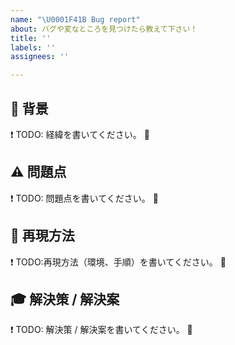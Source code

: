 ```yaml
---
name: "\U0001F41B Bug report"
about: バグや変なところを見つけたら教えて下さい！
title: ''
labels: ''
assignees: ''

---
```


## :mount_fuji: 背景
:exclamation: TODO: 経緯を書いてください。 :bow: 

## :warning: 問題点
:exclamation: TODO: 問題点を書いてください。 :bow: 

## :memo:  再現方法
:exclamation: TODO:再現方法（環境、手順）を書いてください。 :bow: 

## :mortar_board: 解決策 / 解決案
:exclamation: TODO: 解決策 / 解決案を書いてください。 :bow:
